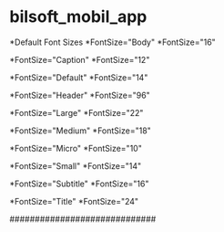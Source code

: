 # bilsoft_mobil_app

*Default Font Sizes
*FontSize="Body"
*FontSize="16"

*FontSize="Caption" 
*FontSize="12"

*FontSize="Default" 
*FontSize="14"

*FontSize="Header"
*FontSize="96"

*FontSize="Large"
*FontSize="22"

*FontSize="Medium"
*FontSize="18"

*FontSize="Micro"
*FontSize="10"

*FontSize="Small"
*FontSize="14"

*FontSize="Subtitle"
*FontSize="16"

*FontSize="Title"
*FontSize="24"

#############################
